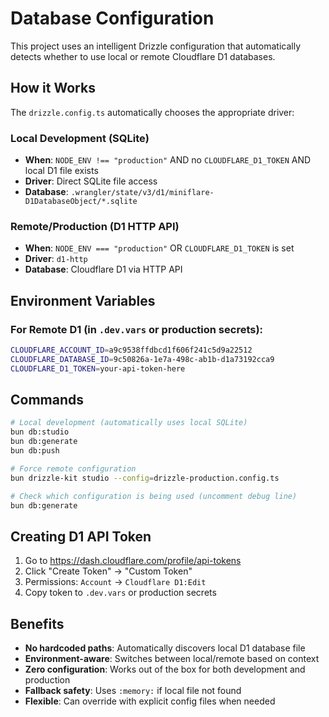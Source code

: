 # Database Configuration

This project uses an intelligent Drizzle configuration that automatically detects whether to use local or remote Cloudflare D1 databases.

## How it Works

The `drizzle.config.ts` automatically chooses the appropriate driver:

### Local Development (SQLite)
- **When**: `NODE_ENV !== "production"` AND no `CLOUDFLARE_D1_TOKEN` AND local D1 file exists
- **Driver**: Direct SQLite file access
- **Database**: `.wrangler/state/v3/d1/miniflare-D1DatabaseObject/*.sqlite`

### Remote/Production (D1 HTTP API)
- **When**: `NODE_ENV === "production"` OR `CLOUDFLARE_D1_TOKEN` is set
- **Driver**: `d1-http`  
- **Database**: Cloudflare D1 via HTTP API

## Environment Variables

### For Remote D1 (in `.dev.vars` or production secrets):
```bash
CLOUDFLARE_ACCOUNT_ID=a9c9538ffdbcd1f606f241c5d9a22512
CLOUDFLARE_DATABASE_ID=9c50826a-1e7a-498c-ab1b-d1a73192cca9
CLOUDFLARE_D1_TOKEN=your-api-token-here
```

## Commands

```bash
# Local development (automatically uses local SQLite)
bun db:studio
bun db:generate
bun db:push

# Force remote configuration
bun drizzle-kit studio --config=drizzle-production.config.ts

# Check which configuration is being used (uncomment debug line)
bun db:generate
```

## Creating D1 API Token

1. Go to https://dash.cloudflare.com/profile/api-tokens
2. Click "Create Token" → "Custom Token"
3. Permissions: `Account` → `Cloudflare D1:Edit`
4. Copy token to `.dev.vars` or production secrets

## Benefits

- **No hardcoded paths**: Automatically discovers local D1 database file
- **Environment-aware**: Switches between local/remote based on context
- **Zero configuration**: Works out of the box for both development and production
- **Fallback safety**: Uses `:memory:` if local file not found
- **Flexible**: Can override with explicit config files when needed